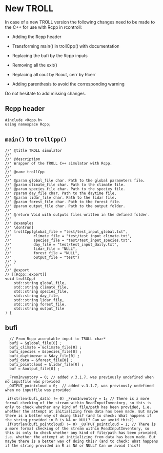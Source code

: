 # New TROLL

In case of a new TROLL version the following changes need to be made to the C++ for use with Rcpp in rcontroll:

-   Adding the Rcpp header

-   Transforming main() in trollCpp() with documentation

-   Replacing the bufi by the Rcpp inputs

-   Removing all the exit()

-   Replacing all cout by Rcout, cerr by Rcerr

-   Adding parenthesis to avoid the corresponding warning

Do not hesitate to add missing changes.

## Rcpp header

    #include <Rcpp.h>
    using namespace Rcpp; 

## `main()` to `trollCpp()`

    //' @title TROLL simulator
    //'
    //' @description
    //' Wrapper of the TROLL C++ simulator with Rcpp.
    //'
    //' @name trollCpp
    //'
    //' @param global_file char. Path to the global parameters file.
    //' @param climate_file char. Path to the climate file.
    //' @param species_file char. Path to the species file.
    //' @param day_file char. Path to the daytime file.
    //' @param lidar_file char. Path to the lidar file.
    //' @param forest_file char. Path to the forest file.
    //' @param output_file char. Path to the output folder.
    //'
    //' @return Void with outputs files written in the defined folder.
    //'
    //' @examples
    //' \dontrun{
    //' trollCpp(global_file = "test/test_input_global.txt",
    //'          climate_file = "test/test_input_climate.txt",
    //'          species_file = "test/test_input_species.txt",
    //'          day_file = "test/test_input_daily.txt",
    //'          lidar_file = "NULL",
    //'          forest_file = "NULL",
    //'          output_file = "test")
    //' }
    //'
    //' @export
    // [[Rcpp::export]]
    void trollCpp(
        std::string global_file,
        std::string climate_file,
        std::string species_file,
        std::string day_file,
        std::string lidar_file,
        std::string forest_file,
        std::string output_file
    ) {

## bufi

      // From Rcpp acceptable input to TROLL char*
      bufi = &global_file[0] ;
      bufi_climate = &climate_file[0] ;
      bufi_species = &species_file[0] ;
      bufi_daytimevar = &day_file[0] ;
      bufi_data = &forest_file[0] ;
      bufi_pointcloud = &lidar_file[0] ;
      buf = &output_file[0] ;
      
     _FromInventory = 0; // added v.3.1.7, was previously undefined when no inputfile was provided
     _OUTPUT_pointcloud = 0;  // added v.3.1.7, was previously undefined when no inputfile was provided  
     
     if(strlen(bufi_data) != 0) _FromInventory = 1; // There is a more formal checking of the stream within ReadInputInventory, so this is only to check whether any kind of file/path has been provided, i.e. whether the attempt at initializing from data has been made. But maybe there is a better way of doing this? (and to check: What happens if the string provided in R is NA or NULL? Can we avoid this?)
     if(strlen(bufi_pointcloud) != 0) _OUTPUT_pointcloud = 1; // There is a more formal checking of the stream within ReadInputInventory, so this is only to check whether any kind of file/path has been provided, i.e. whether the attempt at initializing from data has been made. But maybe there is a better way of doing this? (and to check: What happens if the string provided in R is NA or NULL? Can we avoid this?)
  
